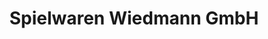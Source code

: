 ---
title: "Spielwaren Wiedmann GmbH"
url: /lauffen-am-neckar/spielwaren-wiedmann-gmbh/
shop: Spielzeug
---
